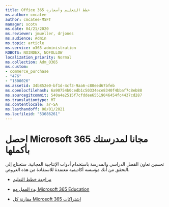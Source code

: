 ```yaml
---
title: Office 365 خطط التعليم وأسعاره
ms.author: cmcatee
author: cmcatee-MSFT
manager: scotv
ms.date: 04/21/2020
ms.reviewer: jmueller, drjones
ms.audience: Admin
ms.topic: article
ms.service: o365-administration
ROBOTS: NOINDEX, NOFOLLOW
localization_priority: Normal
ms.collection: Adm_O365
ms.custom:
- commerce_purchase
- "476"
- "1500026"
ms.assetid: 34b852e0-bf1d-4cf3-9aa6-c80eed67bfeb
ms.openlocfilehash: 6a90754b0cedb1c50334ece8340f4bbaf7c8eb88
ms.sourcegitcommit: 540a4e2515f7cfddee65519046454fc4437cd287
ms.translationtype: MT
ms.contentlocale: ar-SA
ms.lasthandoff: 08/01/2021
ms.locfileid: "53686261"
---
```

# <a name="get-microsoft-365-free-for-your-entire-school"></a>احصل Microsoft 365 مجانا لمدرستك بأكملها

تحسين تعاون الفصل الدراسي والمدرسة باستخدام أدوات الإنتاجية المجانية. ستحتاج إلى التحقق من أنك مؤسسة أكاديمية معتمدة للاستفادة من هذه العروض.
  
- [مراجعة خطط التعليم](https://products.office.com/academic/compare-office-365-education-plans)

- [بدء العمل مع Microsoft 365 Education](https://support.office.com/article/get-started-with-office-365-education-ab02abe5-a1ee-458c-b749-5b44416ccf14?wt.mc_id=o365_portal_mmaven&ui=en-US&rs=en-US&ad=US)

- [مقارنة كل Microsoft 365 اشتراكات](https://products.office.com/business/compare-more-office-365-for-business-plans)